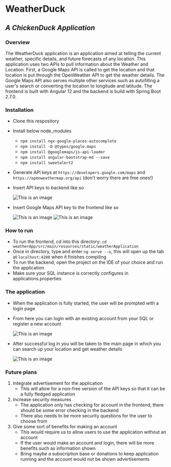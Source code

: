 # WeatherDuck
## _A ChickenDuck Application_

### Overview
The WeatherDuck application is an application aimed at telling the current weather, specific details, and future forecasts of any location. 
This application uses two APIs to pull information about the Weather and Location. 
First, a Google Maps API is called to get the location and that location is put through the OpenWeather API to get the weather details.
The Google Maps API also serves multiple other services such as autofilling a user's search or converting the location to longitude and latitude.
The frontend is built with Angular 12 and the backend is build with Spring Boot 2.7.0. 



### Installation
- Clone this respository
- Install below node_modules
  - `npm install ngx-google-places-autocomplete`
  - `npm install -D @types/google.maps`
  - `npm install @googlemaps/js-api-loader`
  - `npm install angular-bootstrap-md --save`
  - `npm install sweetalert2`
- Generate API keys at `https://developers.google.com/maps` and `https://openweathermap.org/api` (don't worry there are free ones!)
- Insert API keys to backend like so 

  ![This is an image](https://i.postimg.cc/hP1CXNsx/image.png)
  
- Insert Google Maps API key to the frontend like so

  ![This is an image](https://i.postimg.cc/KY8vXXq5/image.png)
  ![This is an image](https://i.postimg.cc/PfYHRrfj/image.png)



### How to run
- To run the frontend, cd into this directory: `cd weatherApp/src/main/resources/static/weatherApplication`
- Once in directory, type and enter `ng serve --o`, this will open up the tab at `localhost:4200` when it finishes compiling
- To run the backend, open the project on the IDE of your choice and run the application
- Make sure your SQL instance is correctly configures in applications.properties



### The application
- When the application is fully started, the user will be prompted with a login page
- From here you can login with an existing account from your SQL or register a new account

  ![This is an image](https://i.postimg.cc/MTHj0Ph9/image.png)

- After successful log in you will be taken to the main page in which you can search up your location and get weather details

  ![This is an image](https://i.postimg.cc/qBCWjkXd/image.png)



### Future plans
1. Integrate advertisement for the application 
    - This will allow for a non-free version of the API keys so that it can be a fully fledged application
2. Increase security measures 
    - The application only has checking for account in the frontend, there should be some error checking in the backend
    - There also needs to be more security questions for the user to choose from
3. Give some sort of benefits for making an account
    - This would require us to allow users to use the application without an account
    - If the user would make an account and login, there will be more benefits such as information shown
    - Bring maybe a subscription base or donations to keep application running and the account would not be shown advertisements
